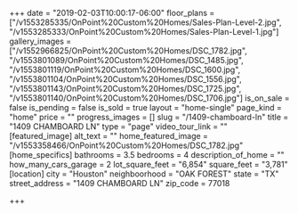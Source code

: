 +++
date = "2019-02-03T10:00:17-06:00"
floor_plans = ["/v1553285335/OnPoint%20Custom%20Homes/Sales-Plan-Level-2.jpg", "/v1553285333/OnPoint%20Custom%20Homes/Sales-Plan-Level-1.jpg"]
gallery_images = ["/v1552966825/OnPoint%20Custom%20Homes/DSC_1782.jpg", "/v1553801089/OnPoint%20Custom%20Homes/DSC_1485.jpg", "/v1553801119/OnPoint%20Custom%20Homes/DSC_1600.jpg", "/v1553801104/OnPoint%20Custom%20Homes/DSC_1556.jpg", "/v1553801143/OnPoint%20Custom%20Homes/DSC_1725.jpg", "/v1553801140/OnPoint%20Custom%20Homes/DSC_1706.jpg"]
is_on_sale = false
is_pending = false
is_sold = true
layout = "home-single"
page_kind = "home"
price = ""
progress_images = []
slug = "/1409-chamboard-ln"
title = "1409 CHAMBOARD LN"
type = "page"
video_tour_link = ""
[featured_image]
alt_text = ""
home_featured_image = "/v1553358466/OnPoint%20Custom%20Homes/DSC_1782.jpg"
[home_specifics]
bathrooms = 3.5
bedrooms = 4
description_of_home = ""
how_many_cars_garage = 2
lot_square_feet = "6,854"
square_feet = "3,781"
[location]
city = "Houston"
neighboorhood = "OAK FOREST"
state = "TX"
street_address = "1409 CHAMBOARD LN"
zip_code = 77018

+++
